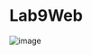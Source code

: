 # Lab9Web

![image](https://github.com/sahrul180304/Lab9Web/assets/115526901/f273f132-d44e-4a74-b187-a0ebdb01ab60)
